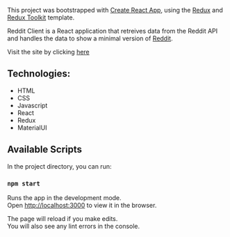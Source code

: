 This project was bootstrapped with [Create React App](https://github.com/facebook/create-react-app), using the [Redux](https://redux.js.org/) and [Redux Toolkit](https://redux-toolkit.js.org/) template.

Reddit Client is a React application that retreives data from the Reddit API and handles the data to show a minimal version of [Reddit](https://reddit-client-daniel.netlify.app/).

Visit the site by clicking [here](https://reddit-client-daniel.netlify.app/)

## Technologies:
- HTML
- CSS
- Javascript
- React
- Redux
- MaterialUI

## Available Scripts

In the project directory, you can run:

### `npm start`

Runs the app in the development mode.<br />
Open [http://localhost:3000](http://localhost:3000) to view it in the browser.

The page will reload if you make edits.<br />
You will also see any lint errors in the console.


